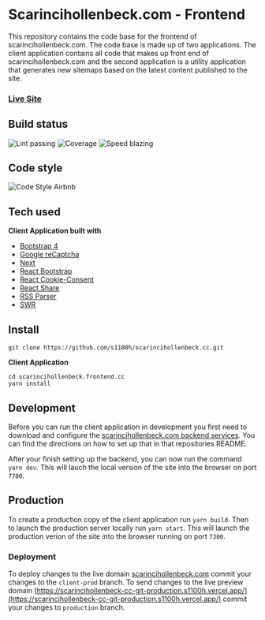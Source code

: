 # Scarincihollenbeck.com - Frontend

This repository contains the code base for the frontend of scarincihollenbeck.com. The code base is made up of two applications. The client application contains all code that makes up front end of scarincihollenbeck.com and the second application is a utility application that generates new sitemaps based on the latest content published to the site.

### [Live Site](https://scarincihollenbeck.com/)

## Build status

![Lint passing](https://camo.githubusercontent.com/df0f65b2d0e7a0448dd50abbc3b4364dc971533f/68747470733a2f2f696d672e736869656c64732e696f2f6769746875622f776f726b666c6f772f7374617475732f70726574746965722f70726574746965722f4c696e743f6c6162656c3d4c696e74267374796c653d666c61742d737175617265)
![Coverage](https://camo.githubusercontent.com/facfcb6afd684d2c9701c7d6add65f391fdf86fc/68747470733a2f2f696d672e736869656c64732e696f2f636f6465636f762f632f6769746875622f6477796c2f686170692d617574682d6a7774322e7376673f6d61784167653d32353932303030)
![Speed blazing](https://camo.githubusercontent.com/c0d653f4e211ffff68800215f80fb458e25ae6f0/68747470733a2f2f696d672e736869656c64732e696f2f62616467652f73706565642d626c617a696e672532302546302539462539342541352d627269676874677265656e2e7376673f7374796c653d666c61742d737175617265)

## Code style

![Code Style Airbnb](https://camo.githubusercontent.com/1c5c800fbdabc79cfaca8c90dd47022a5b5c7486/68747470733a2f2f696d672e736869656c64732e696f2f62616467652f636f64652532307374796c652d616972626e622d627269676874677265656e2e7376673f7374796c653d666c61742d737175617265)

## Tech used

**Client Application built with**

- [Bootstrap 4](https://getbootstrap.com/docs/4.0/getting-started/introduction/)
- [Google reCaptcha](https://www.google.com/recaptcha/about/)
- [Next](https://nextjs.org/)
- [React Bootstrap](https://react-bootstrap.github.io/)
- [React Cookie-Consent](https://github.com/Mastermindzh/react-cookie-consent#readme)
- [React Share](https://github.com/nygardk/react-share#readme)
- [RSS Parser](https://github.com/rbren/rss-parser#readme)
- [SWR](https://swr.vercel.app/)

## Install

```
git clone https://github.com/s1100h/scarincihollenbeck.cc.git
```

**Client Application**

```
cd scarincihollenbeck.frontend.cc
yarn install
```

## Development

Before you can run the client application in development you first need to download and configure the [scarincihollenbeck.com backend services](https://github.com/s1100h/admin.scarincihollenbeck.cc/tree/main). You can find the directions on how to set up that in that repositories README.

After your finish setting up the backend, you can now run the command `yarn dev`. This will lauch the local version of the site into the browser on port `7700`.

## Production

To create a production copy of the client application run `yarn build`. Then to launch the production server locally run `yarn start`. This will launch the production verion of the site into the browser running on port `7300`.

### Deployment

To deploy changes to the live domain [scarincihollenbeck.com](https://scarinciholleneck.com) commit your changes to the `client-prod` branch. To send changes to the live preview domain [https://scarincihollenbeck-cc-git-production.s1100h.vercel.app/](https://scarincihollenbeck-cc-git-production.s1100h.vercel.app/) commit your changes to `production` branch.
